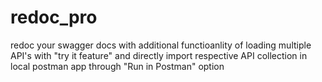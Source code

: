 # redoc_pro
redoc your swagger docs with additional functioanlity of loading multiple API's with "try it feature" and directly import respective API collection in local postman app through "Run in Postman" option
